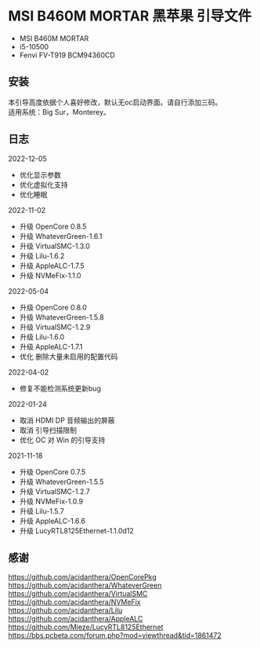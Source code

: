# MSI B460M MORTAR 黑苹果 引导文件

 - MSI B460M MORTAR
 - i5-10500
 - Fenvi FV-T919 BCM94360CD

## 安装
本引导高度依据个人喜好修改，默认无oc启动界面。请自行添加三码。     
适用系统：Big Sur，Monterey。  
## 日志
2022-12-05    
 - 优化显示参数    
 - 优化虚拟化支持    
 - 优化睡眠    
 
2022-11-02    
 - 升级 OpenCore 0.8.5    
 - 升级 WhateverGreen-1.6.1    
 - 升级 VirtualSMC-1.3.0    
 - 升级 Lilu-1.6.2    
 - 升级 AppleALC-1.7.5     
 - 升级 NVMeFix-1.1.0     

2022-05-04    
 - 升级 OpenCore 0.8.0    
 - 升级 WhateverGreen-1.5.8    
 - 升级 VirtualSMC-1.2.9    
 - 升级 Lilu-1.6.0    
 - 升级 AppleALC-1.7.1     
 - 优化 删除大量未启用的配置代码     

2022-04-02    
 - 修复不能检测系统更新bug    

2022-01-24    
 - 取消 HDMI DP 音频输出的屏蔽    
 - 取消 引导扫描限制    
 - 优化 OC 对 Win 的引导支持    

2021-11-18    
 - 升级 OpenCore 0.7.5    
 - 升级 WhateverGreen-1.5.5    
 - 升级 VirtualSMC-1.2.7    
 - 升级 NVMeFix-1.0.9    
 - 升级 Lilu-1.5.7    
 - 升级 AppleALC-1.6.6    
 - 升级 LucyRTL8125Ethernet-1.1.0d12    

## 感谢
https://github.com/acidanthera/OpenCorePkg   
https://github.com/acidanthera/WhateverGreen    
https://github.com/acidanthera/VirtualSMC    
https://github.com/acidanthera/NVMeFix    
https://github.com/acidanthera/Lilu       
https://github.com/acidanthera/AppleALC    
https://github.com/Mieze/LucyRTL8125Ethernet    
https://bbs.pcbeta.com/forum.php?mod=viewthread&tid=1861472
